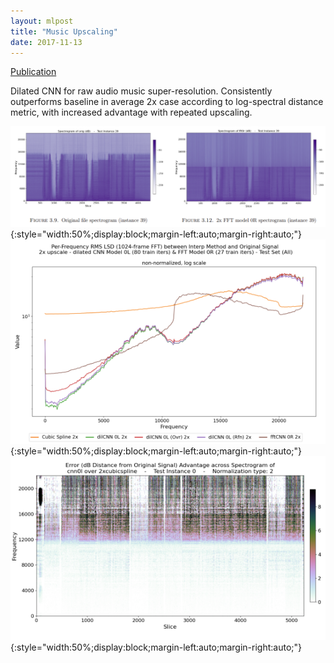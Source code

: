 ```yaml
---
layout: mlpost
title: "Music Upscaling"
date: 2017-11-13
---
```


[Publication](https://digital.library.unt.edu/ark:/67531/metadc2356129/)

Dilated CNN for raw audio music super-resolution. Consistently outperforms baseline in average 2x case according to log-spectral distance metric, with increased advantage with repeated upscaling.

![UpscalingImage1](/images/tp2.png){:style="width:50%;display:block;margin-left:auto;margin-right:auto;"}
![UpscalingImage2](/images/tp2a.png){:style="width:50%;display:block;margin-left:auto;margin-right:auto;"}
![UpscalingImage3](/images/tp2b.png){:style="width:50%;display:block;margin-left:auto;margin-right:auto;"}